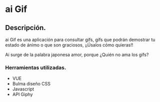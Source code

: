 # ai Gif


## Descripción.
ai Gif es una aplicación para consultar gifs, gifs que podrán demostrar tu estado de ánimo o que son graciosos, ¡¡Úsalos cómo quieras!!

Ai surge de la palabra japonesa amor, porque ¿Quién no ama los gifs? 


### Herramientas utilizadas.

* VUE 
* Bulma diseño CSS
* Javascript
* API Giphy



